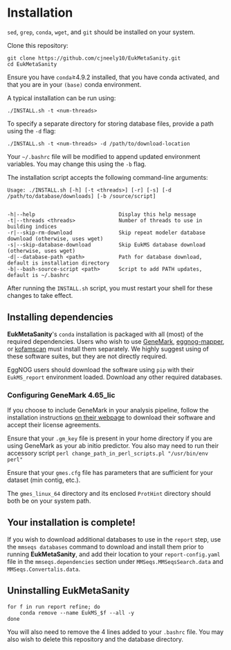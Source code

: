 # Installation

`sed`, `grep`, `conda`, `wget`, and `git` should be installed on your system.

Clone this repository:

```
git clone https://github.com/cjneely10/EukMetaSanity.git
cd EukMetaSanity
```

Ensure you have `conda`&ge;4.9.2 installed, that you have conda activated, and that you are in your `(base)` conda environment.


A typical installation can be run using:

```shell
./INSTALL.sh -t <num-threads>
```

To specify a separate directory for storing database files, provide a path using the `-d` flag:

```shell
./INSTALL.sh -t <num-threads> -d /path/to/download-location
```

Your `~/.bashrc` file will be modified to append updated environment variables. You may change this using the `-b` flag.

The installation script accepts the following command-line arguments: 

```
Usage: ./INSTALL.sh [-h] [-t <threads>] [-r] [-s] [-d /path/to/database/downloads] [-b /source/script]


-h|--help                           Display this help message
-t|--threads <threads>              Number of threads to use in building indices
-r|--skip-rm-download               Skip repeat modeler database download (otherwise, uses wget)
-s|--skip-database-download         Skip EukMS database download (otherwise, uses wget)
-d|--database-path <path>           Path for database download, default is installation directory
-b|--bash-source-script <path>      Script to add PATH updates, default is ~/.bashrc
```

After running the `INSTALL.sh` script, you must restart your shell for these changes to take effect.

## Installing dependencies

**EukMetaSanity**'s `conda` installation is packaged with all (most) of the required dependencies.
Users who wish to use [GeneMark](http://topaz.gatech.edu/GeneMark/license_download.cgi), 
[eggnog-mapper](https://github.com/eggnogdb/eggnog-mapper), or [kofamscan](https://www.genome.jp/tools/kofamkoala/) 
must install them separately. We highly suggest using of these software suites, but they are not directly required.

EggNOG users should download the software using `pip` with their `EukMS_report` environment loaded. Download any other required databases.

### Configuring GeneMark 4.65_lic

If you choose to include GeneMark in your analysis pipeline, follow the installation instructions [on their webpage](http://topaz.gatech.edu/GeneMark/license_download.cgi) to download their software and accept their license agreements.

Ensure that your `.gm_key` file is present in your home directory if you are using GeneMark as your ab initio predictor. 
You also may need to run their accessory script `perl change_path_in_perl_scripts.pl "/usr/bin/env perl"`

Ensure that your `gmes.cfg` file has parameters that are sufficient for your dataset (min contig, etc.).

The `gmes_linux_64` directory and its enclosed `ProtHint` directory should both be on your system path.

## **Your installation is complete!**
 
If you wish to download additional databases to use in the `report` step, use the 
`mmseqs databases` command to download and install them prior to running **EukMetaSanity**, and add their location to your 
`report-config.yaml` file in the `mmseqs.dependencies` section under `MMSeqs.MMSeqsSearch.data` and 
`MMSeqs.Convertalis.data`.


## Uninstalling EukMetaSanity

```
for f in run report refine; do
    conda remove --name EukMS_$f --all -y
done
```

You will also need to remove the 4 lines added to your `.bashrc` file. You may also wish to delete this repository and the database directory.

